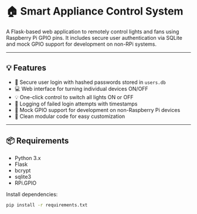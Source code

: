 # 🏠 Smart Appliance Control System

A Flask-based web application to remotely control lights and fans using Raspberry Pi GPIO pins. It includes secure user authentication via SQLite and mock GPIO support for development on non-RPi systems.

---

## 💡 Features

- 🔐 Secure user login with hashed passwords stored in `users.db`
- 💻 Web interface for turning individual devices ON/OFF
- 💡 One-click control to switch all lights ON or OFF
- 📜 Logging of failed login attempts with timestamps
- 🧪 Mock GPIO support for development on non-Raspberry Pi devices
- 🔌 Clean modular code for easy customization

---

## 📦 Requirements

- Python 3.x
- Flask
- bcrypt
- sqlite3
- RPi.GPIO

Install dependencies:

```bash
pip install -r requirements.txt
